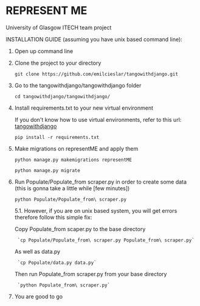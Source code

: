 # REPRESENT ME
University of Glasgow ITECH team project


INSTALLATION GUIDE (assuming you have unix based command line):

1. Open up command line
2. Clone the project to your directory 

   `git clone https://github.com/emilcieslar/tangowithdjango.git`
   
3. Go to the tangowithdjango/tangowithdjango folder

   `cd tangowithdjango/tangowithdjango/`

3. Install requirements.txt to your new virtual environment 
   
   If you don't know how to use virtual environments, refer to this url: [tangowithdjango](http://www.tangowithdjango.com/book17/chapters/requirements.html#virtual-environments)

   `pip install -r requirements.txt`
   
4. Make migrations on representME and apply them 
   
   `python manage.py makemigrations representME`

   `python manage.py migrate`

5. Run Populate/Populate_from scraper.py in order to create some data (this is gonna take a little while [few minutes])

   `python Populate/Populate_from\ scraper.py`
   
   5.1. However, if you are on unix based system, you will get errors therefore follow this simple fix:
   
   Copy Populate_from scaper.py to the base directory
        
        `cp Populate/Populate_from\ scraper.py Populate_from\ scraper.py`
        
   As well as data.py
        
        `cp Populate/data.py data.py`
        
   Then run Populate_from scraper.py from your base directory
        
        `python Populate_from\ scraper.py`
   
6. You are good to go
